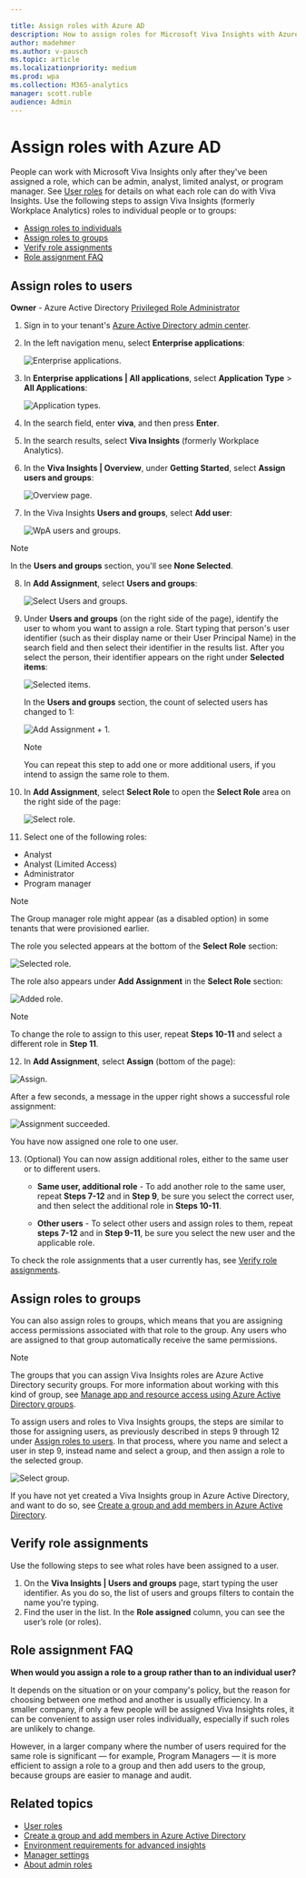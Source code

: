 ```yaml
---

title: Assign roles with Azure AD
description: How to assign roles for Microsoft Viva Insights with Azure Active Directory
author: madehmer
ms.author: v-pausch
ms.topic: article
ms.localizationpriority: medium 
ms.prod: wpa
ms.collection: M365-analytics
manager: scott.ruble
audience: Admin
---
```


# Assign roles with Azure AD

People can work with Microsoft Viva Insights only after they've been assigned a role, which can be admin, analyst, limited analyst, or program manager. See [User roles](../use/user-roles.md) for details on what each role can do with Viva Insights. Use the following steps to assign Viva Insights (formerly Workplace Analytics) roles to individual people or to groups:

* [Assign roles to individuals](#assign-roles-to-users)
* [Assign roles to groups](#assign-roles-to-groups)
* [Verify role assignments](#verify-role-assignments)
* [Role assignment FAQ](#role-assignment-faq)

## Assign roles to users

**Owner** - Azure Active Directory [Privileged Role Administrator](/azure/active-directory/roles/permissions-reference)

1. Sign in to your tenant's [Azure Active Directory admin center](https://aad.portal.azure.com). 

2. In the left navigation menu, select **Enterprise applications**:

   ![Enterprise applications.](../images/wpa/setup/enterprise-apps.png)

3. In **Enterprise applications | All applications**, select **Application Type** > **All Applications**:

   ![Application types.](../images/wpa/setup/ent-all-apps-3.png)

4. In the search field, enter **viva**, and then press **Enter**.
5. In the search results, select **Viva Insights** (formerly Workplace Analytics).  

6. In the **Viva Insights | Overview**, under **Getting Started**, select **Assign users and groups**:

   ![Overview page.](../images/wpa/setup/wpa-overview.png)  

7. In the Viva Insights **Users and groups**, select **Add user**:

   ![WpA users and groups.](../images/wpa/setup/wpa-users-and-groups.png)  

> [!Note] 
> In the **Users and groups** section, you'll see **None Selected**. 

8. In **Add Assignment**, select **Users and groups**:
   
   ![Select Users and groups.](../images/wpa/setup/select-users-and-groups-4.png)

9. Under **Users and groups** (on the right side of the page), identify the user to whom you want to assign a role. Start typing that person's user identifier (such as their display name or their User Principal Name) in the search field and then select their identifier in the results list. After you select the person, their identifier appears on the right under **Selected items**: 
   
   ![Selected items.](../images/wpa/setup/selected-items.png)
   
   In the **Users and groups** section, the count of selected users has changed to 1:

   ![Add Assignment + 1.](../images/wpa/setup/add-assignment-plus-1.png)

   > [!Note]
   > You can repeat this step to add one or more additional users, if you intend to assign the same role to them. 

10. In **Add Assignment**, select **Select Role** to open the **Select Role** area on the right side of the page: 

    ![Select role.](../images/wpa/setup/select-role.png)

11. Select one of the following roles:  

   * Analyst
   * Analyst (Limited Access)
   * Administrator
   * Program manager

   > [!Note]
   > The Group manager role might appear (as a disabled option) in some tenants that were provisioned earlier.  

   The role you selected appears at the bottom of the **Select Role** section:

   ![Selected role.](../images/wpa/setup/selected-role.png)

   The role also appears under **Add Assignment** in the **Select Role** section:

   ![Added role.](../images/wpa/setup/add-assignment-select-53.png)

> [!Note]
> To change the role to assign to this user, repeat **Steps 10-11** and select a different role in **Step 11**.

12. In **Add Assignment**, select **Assign** (bottom of the page):
 
   ![Assign.](../images/wpa/setup/assign-button.png)

   After a few seconds, a message in the upper right shows a successful role assignment:

   ![Assignment succeeded.](../images/wpa/setup/assignment-succeeded.png)

You have now assigned one role to one user.  

13. (Optional) You can now assign additional roles, either to the same user or to different users. 

    * **Same user, additional role** - To add another role to the same user, repeat **Steps 7-12** and in **Step 9**, be sure you select the correct user, and then select the additional role in **Steps 10-11**.

    * **Other users** - To select other users and assign roles to them, repeat **steps 7-12** and in **Step 9-11**, be sure you select the new user and the applicable role.

To check the role assignments that a user currently has, see [Verify role assignments](#verify-role-assignments).

## Assign roles to groups

You can also assign roles to groups, which means that you are assigning access permissions associated with that role to the group. Any users who are assigned to that group automatically receive the same permissions.

> [!Note]
> The groups that you can assign Viva Insights roles are Azure Active Directory security groups. For more information about working with this kind of group, see [Manage app and resource access using Azure Active Directory groups](/azure/active-directory/fundamentals/active-directory-manage-groups). 

To assign users and roles to Viva Insights groups, the steps are similar to those for assigning users, as previously described in steps 9 through 12 under [Assign roles to users](#assign-roles-to-users). In that process, where you name and select a user in step 9, instead name and select a group, and then assign a role to the selected group.

   ![Select group.](../images/WpA/Use/select-group-b.png)

If you have not yet created a Viva Insights group in Azure Active Directory, and want to do so, see [Create a group and add members in Azure Active Directory](/azure/active-directory/fundamentals/active-directory-groups-create-azure-portal).

## Verify role assignments

Use the following steps to see what roles have been assigned to a user.  

1. On the **Viva Insights | Users and groups** page, start typing the user identifier. As you do so, the list of users and groups filters to contain the name you're typing.  
2. Find the user in the list. In the **Role assigned** column, you can see the user’s role (or roles).

## Role assignment FAQ

**When would you assign a role to a group rather than to an individual user?**

It depends on the situation or on your company's policy, but the reason for choosing between one method and another is usually efficiency. In a smaller company, if only a few people will be assigned Viva Insights roles, it can be convenient to assign user roles individually, especially if such roles are unlikely to change.

However, in a larger company where the number of users required for the same role is significant &mdash; for example, Program Managers &mdash; it is more efficient to assign a role to a group and then add users to the group, because groups are easier to manage and audit.

## Related topics

* [User roles](../use/user-roles.md)
* [Create a group and add members in Azure Active Directory](/azure/active-directory/fundamentals/active-directory-groups-create-azure-portal)
* [Environment requirements for advanced insights](../setup/environment-requirements.md)
* [Manager settings](../use/manager-settings.md)
* [About admin roles](/microsoft-365/admin/add-users/about-admin-roles?view=o365-worldwide&preserve-view=true)
